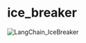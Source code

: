 # ice_breaker
![LangChain_IceBreaker](https://github.com/Mahimajain25/ice_breaker/assets/96101074/42b85f4e-ea84-4f7c-9cde-0f16e5be6611)
